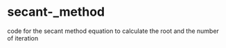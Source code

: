 # secant-_method
code for the secant method equation to calculate the root and the number of iteration
